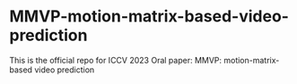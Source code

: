 # MMVP-motion-matrix-based-video-prediction
This is the official repo for ICCV 2023 Oral paper: MMVP: motion-matrix-based video prediction
